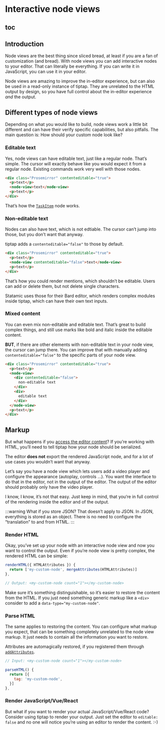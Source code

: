# Interactive node views

## toc

## Introduction
Node views are the best thing since sliced bread, at least if you are a fan of customization (and bread). With node views you can add interactive nodes to your editor. That can literally be everything. If you can write it in JavaScript, you can use it in your editor.

Node views are amazing to improve the in-editor experience, but can also be used in a read-only instance of tiptap. They are unrelated to the HTML output by design, so you have full control about the in-editor experience *and* the output.

## Different types of node views
Depending on what you would like to build, node views work a little bit different and can have their verify specific capabilities, but also pitfalls. The main question is: How should your custom node look like?

### Editable text
Yes, node views can have editable text, just like a regular node. That’s simple. The cursor will exactly behave like you would expect it from a regular node. Existing commands work very well with those nodes.

```html
<div class="Prosemirror" contenteditable="true">
  <p>text</p>
  <node-view>text</node-view>
  <p>text</p>
</div>
```

That’s how the [`TaskItem`](/api/nodes/task-item) node works.

### Non-editable text
Nodes can also have text, which is not edtiable. The cursor can’t jump into those, but you don’t want that anyway.

tiptap adds a `contenteditable="false"` to those by default.

```html
<div class="Prosemirror" contenteditable="true">
  <p>text</p>
  <node-view contenteditable="false">text</node-view>
  <p>text</p>
</div>
```

That’s how you could render mentions, which shouldn’t be editable. Users can add or delete them, but not delete single characters.

Statamic uses those for their Bard editor, which renders complex modules inside tiptap, which can have their own text inputs.

### Mixed content
You can even mix non-editable and editable text. That’s great to build complex things, and still use marks like bold and italic inside the editable content.

**BUT**, if there are other elements with non-editable text in your node view, the cursor can jump there. You can improve that with manually adding `contenteditable="false"` to the specific parts of your node view.

```html
<div class="Prosemirror" contenteditable="true">
  <p>text</p>
  <node-view>
    <div contenteditable="false">
      non-editable text
    </div>
    <div>
      editable text
    </div>
  </node-view>
  <p>text</p>
</div>
```

## Markup
But what happens if you [access the editor content](/guide/output)? If you’re working with HTML, you’ll need to tell tiptap how your node should be serialized.

The editor **does not** export the rendered JavaScript node, and for a lot of use cases you wouldn’t want that anyway.

Let’s say you have a node view which lets users add a video player and configure the appearance (autoplay, controls …). You want the interface to do that in the editor, not in the output of the editor. The output of the editor should probably only have the video player.

I know, I know, it’s not that easy. Just keep in mind, that you‘re in full control of the rendering inside the editor and of the output.

:::warning What if you store JSON?
That doesn’t apply to JSON. In JSON, everything is stored as an object. There is no need to configure the “translation” to and from HTML.
:::

### Render HTML
Okay, you’ve set up your node with an interactive node view and now you want to control the output. Even if you’re node view is pretty complex, the rendered HTML can be simple:

```js
renderHTML({ HTMLAttributes }) {
  return ['my-custom-node', mergeAttributes(HTMLAttributes)]
},

// Output: <my-custom-node count="1"></my-custom-node>
```

Make sure it’s something distinguishable, so it’s easier to restore the content from the HTML. If you just need something generic markup like a `<div>` consider to add a `data-type="my-custom-node"`.

### Parse HTML
The same applies to restoring the content. You can configure what markup you expect, that can be something completely unrelated to the node view markup. It just needs to contain all the information you want to restore.

Attributes are automagically restored, if you registered them through [`addAttributes`](/guide/custom-extensions#attributes).

```js
// Input: <my-custom-node count="1"></my-custom-node>

parseHTML() {
  return [{
    tag: 'my-custom-node',
  }]
},
```

### Render JavaScript/Vue/React
But what if you want to render your actual JavaScript/Vue/React code? Consider using tiptap to render your output. Just set the editor to `editable: false` and no one will notice you’re using an editor to render the content. :-)

<!-- ## Reference

### dom: ?⁠dom.Node
> The outer DOM node that represents the document node. When not given, the default strategy is used to create a DOM node.

### contentDOM: ?⁠dom.Node
> The DOM node that should hold the node's content. Only meaningful if the node view also defines a dom property and if its node type is not a leaf node type. When this is present, ProseMirror will take care of rendering the node's children into it. When it is not present, the node view itself is responsible for rendering (or deciding not to render) its child nodes.

### update: ?⁠fn(node: Node, decorations: [Decoration]) → bool
> When given, this will be called when the view is updating itself. It will be given a node (possibly of a different type), and an array of active decorations (which are automatically drawn, and the node view may ignore if it isn't interested in them), and should return true if it was able to update to that node, and false otherwise. If the node view has a contentDOM property (or no dom property), updating its child nodes will be handled by ProseMirror.

### selectNode: ?⁠fn()
> Can be used to override the way the node's selected status (as a node selection) is displayed.

### deselectNode: ?⁠fn()
> When defining a selectNode method, you should also provide a deselectNode method to remove the effect again.

### setSelection: ?⁠fn(anchor: number, head: number, root: dom.Document)
> This will be called to handle setting the selection inside the node. The anchor and head positions are relative to the start of the node. By default, a DOM selection will be created between the DOM positions corresponding to those positions, but if you override it you can do something else.

### stopEvent: ?⁠fn(event: dom.Event) → bool
> Can be used to prevent the editor view from trying to handle some or all DOM events that bubble up from the node view. Events for which this returns true are not handled by the editor.

### ignoreMutation: ?⁠fn(dom.MutationRecord) → bool
> Called when a DOM mutation or a selection change happens within the view. When the change is a selection change, the record will have a type property of "selection" (which doesn't occur for native mutation records). Return false if the editor should re-read the selection or re-parse the range around the mutation, true if it can safely be ignored.

### destroy: ?⁠fn()
> Called when the node view is removed from the editor or the whole editor is destroyed. -->
